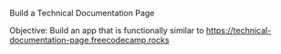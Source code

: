 Build a Technical Documentation Page

Objective: Build an app that is functionally similar to https://technical-documentation-page.freecodecamp.rocks
